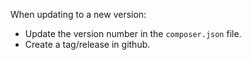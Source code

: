 When updating to a new version:
- Update the version number in the `composer.json` file.
- Create a tag/release in github.